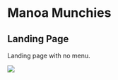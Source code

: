 # Manoa Munchies

## Landing Page

<p>Landing page with no menu.</p>
<img class="ui fluid image" src="~/docs/landing-page.png">


